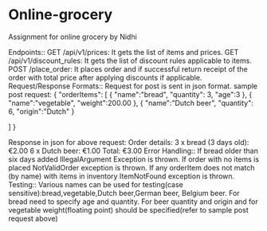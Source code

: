 # Online-grocery
Assignment for online grocery by Nidhi

Endpoints::
GET /api/v1/prices: It gets the list of items and prices.
GET /api/v1/discount_rules: It gets the list of discount rules applicable to items.
POST /place_order: It places order and if successful return receipt of the order with total price after applying discounts if applicable. 
Request/Response Formats::
Request for post is sent in json format. 
sample post request:
 {
  "orderItems": [
        {
        "name":"bread",
       "quantity": 3,
	"age":3
    },
    {
       "name":"vegetable",
       "weight":200.00
    },
 {
      "name":"Dutch beer",
      "quantity": 6,
       "origin":"Dutch"
 }

  ]
}

Response  in json for above request:
Order details:
3 x bread (3 days old): €2.00
6 x Dutch beer: €1.00
Total: €3.00
Error Handling::
If bread older than six days added IllegalArgument Exception is thrown. 
If order with no items is placed NotValidOrder exception is thrown.
If any orderItem does not match (by name) with items in inventory ItemNotFound exception is thrown. 
Testing::
Various names can be used for testing(case sensitive):bread,vegetable,Dutch beer,German beer, Belgium beer.
For bread need to specify age and quantity. 
For beer quantity and origin and for vegetable weight(floating point) should be specified(refer to sample post request above)
